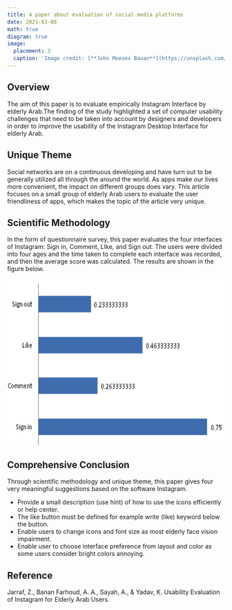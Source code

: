 ```yaml
---
title: A paper about evaluation of social media platforms
date: 2021-03-08
math: true
diagram: true
image:
  placement: 3
  caption: 'Image credit: [**John Moeses Bauan**](https://unsplash.com/photos/OGZtQF8iC0g)'
---
```



## Overview
The aim of this paper is to evaluate empirically Instagram Interface by elderly Arab.The finding of the study highlighted a set of computer usability challenges that need to be taken into account by designers and developers in order to improve the usability of the Instagram Desktop Interface for elderly Arab.

## Unique Theme
Social networks are on a continuous developing and have turn out to be generally
utilized all through the around the world. As apps make our lives more convenient, the impact on different groups does vary. This article focuses on a small group of elderly Arab users to evaluate the user friendliness of apps, which makes the topic of the article very unique.
## Scientific Methodology
In the form of questionnaire survey, this paper evaluates the four interfaces of Instagram: Sign in, Comment, LIke, and Sign out. The users were divided into four ages and the time taken to complete each interface was recorded, and then the average score was calculated. The results are shown in the figure below.

![png](./1431615135078_.pic.jpg)
## Comprehensive Conclusion
Through scientific methodology and unique theme, this paper gives four very meaningful suggestions based on the software Instagram.
- Provide a small description (use hint) of how to use the icons efficiently or help center. 
- The like button must be defined for example write (like) keyword below the button.
- Enable users to change icons and font size as most elderly face vision
impairment.
- Enable user to choose interface preference from layout and color as
some users consider bright colors annoying. 

## Reference
Jarraf, Z., Banan Farhoud, A. A., Sayah, A., & Yadav, K. Usability Evaluation of Instagram for Elderly Arab Users.
